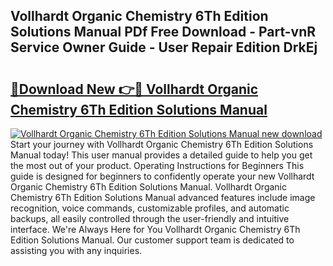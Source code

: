 ## Vollhardt Organic Chemistry 6Th Edition Solutions Manual PDf Free Download - Part-vnR Service Owner Guide - User Repair Edition DrkEj

# <h2><a href="http://bc76273.oget.top/?id=Vollhardt+Organic+Chemistry+6Th+Edition+Solutions+Manual">🔗Download New 👉🔴 Vollhardt Organic Chemistry 6Th Edition Solutions Manual</a></h2>

[![Vollhardt Organic Chemistry 6Th Edition Solutions Manual new download](https://i.imgur.com/5g1atiW.png)](http://bc76273.oget.top/?id=Vollhardt+Organic+Chemistry+6Th+Edition+Solutions+Manual)
Start your journey with Vollhardt Organic Chemistry 6Th Edition Solutions Manual today! This user manual provides a detailed guide to help you get the most out of your product. Operating Instructions for Beginners This guide is designed for beginners to confidently operate your new Vollhardt Organic Chemistry 6Th Edition Solutions Manual. Vollhardt Organic Chemistry 6Th Edition Solutions Manual advanced features include image recognition, voice commands, customizable profiles, and automatic backups, all easily controlled through the user-friendly and intuitive interface. We're Always Here for You Vollhardt Organic Chemistry 6Th Edition Solutions Manual. Our customer support team is dedicated to assisting you with any inquiries.

